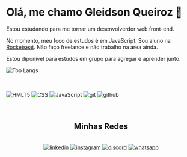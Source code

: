 # Olá, me chamo Gleidson Queiroz 👋

Estou estudando para me tornar um desenvolverdor web front-end.
<br>

No momento, meu foco de estudos é em JavaScript. Sou aluno na 	[Rocketseat](https://www.rocketseat.com.br/).  Não faço freelance e não trabalho na área ainda.
<br>

Estou diponível para estudos em grupo para agregar e aprender junto.
<br>


![Top Langs](https://github-readme-stats.vercel.app/api/top-langs/?username=queiiroz&layout=compact&bg_color=00000000&theme=dark)
<br>
<br>


<div style="display: inline_block"><br>
<img alt="HMLT5" src="https://img.shields.io/badge/HTML5-E34F26?style=for-the-badge&logo=html5&logoColor=white" />
<img alt="CSS" src="https://img.shields.io/badge/CSS-007acc?&style=for-the-badge&logo=css3&logoColor=white"/>
<img alt="JavaScript" src="https://img.shields.io/badge/JavaScript-F7DF1E?style=for-the-badge&logo=javascript&logoColor=black"/>
<img alt="git" src="https://img.shields.io/badge/GIT-E44C30?style=for-the-badge&logo=git&logoColor=white"/>
<img alt="github" src="https://img.shields.io/badge/GitHub-000000?style=for-the-badge&logo=github&logoColor=white"/>
</div> <br><br>


## <div style="text-align: center"> Minhas Redes 

<div style="display: inline_block; text-align: center"><br>
<a href="https://www.linkedin.com/in/gleidson-queiroz-32354a27a/"><img alt="linkedin" src="https://img.shields.io/badge/LinkedIn-0077B5?style=for-the-badge&logo=linkedin&logoColor=white"/></a>
<a href="https://www.instagram.com/queirozdj/"><img alt="instagram" src="https://img.shields.io/badge/Instagram-E4405F?style=for-the-badge&logo=instagram&logoColor=white"/></a>
<a href="https://discord.com/users/queiroziim"><img alt="discord" src="https://img.shields.io/badge/Discord-7289DA?style=for-the-badge&logo=discord&logoColor=white"/></a>
<a href="https://api.whatsapp.com/send/?phone=%2B5584999184746&text&type=phone_number&app_absent=0"><img alt="whatsapp" src="https://img.shields.io/badge/WhatsApp-25D366?style=for-the-badge&logo=whatsapp&logoColor=white"/></a>
</div>
</div>
